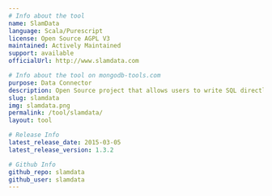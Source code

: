 ```yaml
---
# Info about the tool
name: SlamData
language: Scala/Purescript
license: Open Source AGPL V3
maintained: Actively Maintained
support: available
officialUrl: http://www.slamdata.com

# Info about the tool on mongodb-tools.com
purpose: Data Connector
description: Open Source project that allows users to write SQL directly against MongoDB data.  
slug: slamdata
img: slamdata.png
permalink: /tool/slamdata/
layout: tool

# Release Info
latest_release_date: 2015-03-05
latest_release_version: 1.3.2

# Github Info
github_repo: slamdata
github_user: slamdata
---
```

